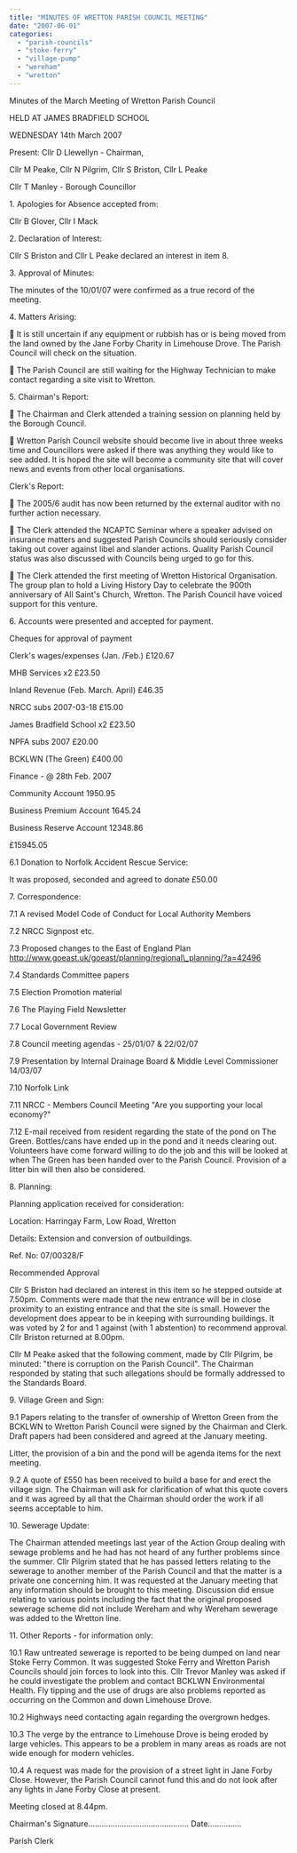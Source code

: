 ```yaml
---
title: "MINUTES OF WRETTON PARISH COUNCIL MEETING"
date: "2007-06-01"
categories: 
  - "parish-councils"
  - "stoke-ferry"
  - "village-pump"
  - "wereham"
  - "wretton"
---
```


Minutes of the March Meeting of Wretton Parish Council

HELD AT JAMES BRADFIELD SCHOOL

WEDNESDAY 14th March 2007

Present: Cllr D Llewellyn - Chairman,

Cllr M Peake, Cllr N Pilgrim, Cllr S Briston, Cllr L Peake

Cllr T Manley - Borough Councillor

1\. Apologies for Absence accepted from:

Cllr B Glover, Cllr I Mack

2\. Declaration of Interest:

Cllr S Briston and Cllr L Peake declared an interest in item 8.

3\. Approval of Minutes:

The minutes of the 10/01/07 were confirmed as a true record of the meeting.

4\. Matters Arising:

 It is still uncertain if any equipment or rubbish has or is being moved from the land owned by the Jane Forby Charity in Limehouse Drove. The Parish Council will check on the situation.

 The Parish Council are still waiting for the Highway Technician to make contact regarding a site visit to Wretton.

5\. Chairman's Report:

 The Chairman and Clerk attended a training session on planning held by the Borough Council.

 Wretton Parish Council website should become live in about three weeks time and Councillors were asked if there was anything they would like to see added. It is hoped the site will become a community site that will cover news and events from other local organisations.

Clerk's Report:

 The 2005/6 audit has now been returned by the external auditor with no further action necessary.

 The Clerk attended the NCAPTC Seminar where a speaker advised on insurance matters and suggested Parish Councils should seriously consider taking out cover against libel and slander actions. Quality Parish Council status was also discussed with Councils being urged to go for this.

 The Clerk attended the first meeting of Wretton Historical Organisation. The group plan to hold a Living History Day to celebrate the 900th anniversary of All Saint's Church, Wretton. The Parish Council have voiced support for this venture.

6\. Accounts were presented and accepted for payment.

Cheques for approval of payment

Clerk's wages/expenses (Jan. /Feb.) £120.67

MHB Services x2 £23.50

Inland Revenue (Feb. March. April) £46.35

NRCC subs 2007-03-18 £15.00

James Bradfield School x2 £23.50

NPFA subs 2007 £20.00

BCKLWN (The Green) £400.00

Finance - @ 28th Feb. 2007

Community Account 1950.95

Business Premium Account 1645.24

Business Reserve Account 12348.86

£15945.05

6.1 Donation to Norfolk Accident Rescue Service:

It was proposed, seconded and agreed to donate £50.00

7\. Correspondence:

7.1 A revised Model Code of Conduct for Local Authority Members

7.2 NRCC Signpost etc.

7.3 Proposed changes to the East of England Plan http://www.goeast.uk/goeast/planning/regional\_planning/?a=42496

7.4 Standards Committee papers

7.5 Election Promotion material

7.6 The Playing Field Newsletter

7.7 Local Government Review

7.8 Council meeting agendas - 25/01/07 & 22/02/07

7.9 Presentation by Internal Drainage Board & Middle Level Commissioner 14/03/07

7.10 Norfolk Link

7.11 NRCC - Members Council Meeting "Are you supporting your local economy?"

7.12 E-mail received from resident regarding the state of the pond on The Green. Bottles/cans have ended up in the pond and it needs clearing out. Volunteers have come forward willing to do the job and this will be looked at when The Green has been handed over to the Parish Council. Provision of a litter bin will then also be considered.

8\. Planning:

Planning application received for consideration:

Location: Harringay Farm, Low Road, Wretton

Details: Extension and conversion of outbuildings.

Ref. No: 07/00328/F

Recommended Approval

Cllr S Briston had declared an interest in this item so he stepped outside at 7.50pm. Comments were made that the new entrance will be in close proximity to an existing entrance and that the site is small. However the development does appear to be in keeping with surrounding buildings. It was voted by 2 for and 1 against (with 1 abstention) to recommend approval. Cllr Briston returned at 8.00pm.

Cllr M Peake asked that the following comment, made by Cllr Pilgrim, be minuted: "there is corruption on the Parish Council". The Chairman responded by stating that such allegations should be formally addressed to the Standards Board.

9\. Village Green and Sign:

9.1 Papers relating to the transfer of ownership of Wretton Green from the BCKLWN to Wretton Parish Council were signed by the Chairman and Clerk. Draft papers had been considered and agreed at the January meeting.

Litter, the provision of a bin and the pond will be agenda items for the next meeting.

9.2 A quote of £550 has been received to build a base for and erect the village sign. The Chairman will ask for clarification of what this quote covers and it was agreed by all that the Chairman should order the work if all seems acceptable to him.

10\. Sewerage Update:

The Chairman attended meetings last year of the Action Group dealing with sewage problems and he had has not heard of any further problems since the summer. Cllr Pilgrim stated that he has passed letters relating to the sewerage to another member of the Parish Council and that the matter is a private one concerning him. It was requested at the January meeting that any information should be brought to this meeting. Discussion did ensue relating to various points including the fact that the original proposed sewerage scheme did not include Wereham and why Wereham sewerage was added to the Wretton line.

11\. Other Reports - for information only:

10.1 Raw untreated sewerage is reported to be being dumped on land near Stoke Ferry Common. It was suggested Stoke Ferry and Wretton Parish Councils should join forces to look into this. Cllr Trevor Manley was asked if he could investigate the problem and contact BCKLWN Environmental Health. Fly tipping and the use of drugs are also problems reported as occurring on the Common and down Limehouse Drove.

10.2 Highways need contacting again regarding the overgrown hedges.

10.3 The verge by the entrance to Limehouse Drove is being eroded by large vehicles. This appears to be a problem in many areas as roads are not wide enough for modern vehicles.

10.4 A request was made for the provision of a street light in Jane Forby Close. However, the Parish Council cannot fund this and do not look after any lights in Jane Forby Close at present.

Meeting closed at 8.44pm.

Chairman's Signature............................................. Date...............

Parish Clerk
